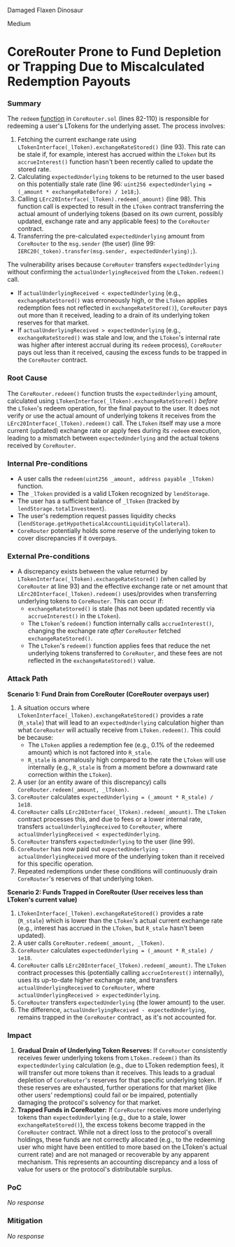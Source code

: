 Damaged Flaxen Dinosaur

Medium

# CoreRouter Prone to Fund Depletion or Trapping Due to Miscalculated Redemption Payouts

### Summary

The `redeem` [function](https://github.com/sherlock-audit/2025-05-lend-audit-contest/blob/main/Lend-V2/src/LayerZero/CoreRouter.sol#L100) in `CoreRouter.sol` (lines 82-110) is responsible for redeeming a user's LTokens for the underlying asset. The process involves:
1.  Fetching the current exchange rate using `LTokenInterface(_lToken).exchangeRateStored()` (line 93). This rate can be stale if, for example, interest has accrued within the `LToken` but its `accrueInterest()` function hasn't been recently called to update the stored rate.
2.  Calculating `expectedUnderlying` tokens to be returned to the user based on this potentially stale rate (line 96: `uint256 expectedUnderlying = (_amount * exchangeRateBefore) / 1e18;`).
3.  Calling `LErc20Interface(_lToken).redeem(_amount)` (line 98). This function call is expected to result in the `LToken` contract transferring the actual amount of underlying tokens (based on its *own* current, possibly updated, exchange rate and any applicable fees) to the `CoreRouter` contract.
4.  Transferring the pre-calculated `expectedUnderlying` amount from `CoreRouter` to the `msg.sender` (the user) (line 99: `IERC20(_token).transfer(msg.sender, expectedUnderlying);`).

The vulnerability arises because `CoreRouter` transfers `expectedUnderlying` without confirming the `actualUnderlyingReceived` from the `LToken.redeem()` call.
*   If `actualUnderlyingReceived < expectedUnderlying` (e.g., `exchangeRateStored()` was erroneously high, or the `LToken` applies redemption fees not reflected in `exchangeRateStored()`), `CoreRouter` pays out more than it received, leading to a drain of its underlying token reserves for that market.
*   If `actualUnderlyingReceived > expectedUnderlying` (e.g., `exchangeRateStored()` was stale and low, and the `LToken`'s internal rate was higher after interest accrual during its `redeem` process), `CoreRouter` pays out less than it received, causing the excess funds to be trapped in the `CoreRouter` contract.

### Root Cause

The `CoreRouter.redeem()` function trusts the `expectedUnderlying` amount, calculated using `LTokenInterface(_lToken).exchangeRateStored()` *before* the `LToken`'s redeem operation, for the final payout to the user. It does not verify or use the actual amount of underlying tokens it receives from the `LErc20Interface(_lToken).redeem()` call. The `LToken` itself may use a more current (updated) exchange rate or apply fees during its `redeem` execution, leading to a mismatch between `expectedUnderlying` and the actual tokens received by `CoreRouter`.

### Internal Pre-conditions

*   A user calls the `redeem(uint256 _amount, address payable _lToken)` function.
*   The `_lToken` provided is a valid LToken recognized by `lendStorage`.
*   The user has a sufficient balance of `_lToken` (tracked by `lendStorage.totalInvestment`).
*   The user's redemption request passes liquidity checks (`lendStorage.getHypotheticalAccountLiquidityCollateral`).
*   `CoreRouter` potentially holds some reserve of the underlying token to cover discrepancies if it overpays.

### External Pre-conditions

*   A discrepancy exists between the value returned by `LTokenInterface(_lToken).exchangeRateStored()` (when called by `CoreRouter` at line 93) and the effective exchange rate or net amount that `LErc20Interface(_lToken).redeem()` uses/provides when transferring underlying tokens to `CoreRouter`. This can occur if:
    *   `exchangeRateStored()` is stale (has not been updated recently via `accrueInterest()` in the `LToken`).
    *   The `LToken`'s `redeem()` function internally calls `accrueInterest()`, changing the exchange rate *after* `CoreRouter` fetched `exchangeRateStored()`.
    *   The `LToken`'s `redeem()` function applies fees that reduce the net underlying tokens transferred to `CoreRouter`, and these fees are not reflected in the `exchangeRateStored()` value.

### Attack Path

**Scenario 1: Fund Drain from CoreRouter (CoreRouter overpays user)**
1.  A situation occurs where `LTokenInterface(_lToken).exchangeRateStored()` provides a rate (`R_stale`) that will lead to an `expectedUnderlying` calculation higher than what `CoreRouter` will actually receive from `LToken.redeem()`. This could be because:
    *   The `LToken` applies a redemption fee (e.g., 0.1% of the redeemed amount) which is not factored into `R_stale`.
    *   `R_stale` is anomalously high compared to the rate the `LToken` will use internally (e.g., `R_stale` is from a moment before a downward rate correction within the `LToken`).
2.  A user (or an entity aware of this discrepancy) calls `CoreRouter.redeem(_amount, _lToken)`.
3.  `CoreRouter` calculates `expectedUnderlying = (_amount * R_stale) / 1e18`.
4.  `CoreRouter` calls `LErc20Interface(_lToken).redeem(_amount)`. The `LToken` contract processes this, and due to fees or a lower internal rate, transfers `actualUnderlyingReceived` to `CoreRouter`, where `actualUnderlyingReceived < expectedUnderlying`.
5.  `CoreRouter` transfers `expectedUnderlying` to the user (line 99).
6.  `CoreRouter` has now paid out `expectedUnderlying - actualUnderlyingReceived` more of the underlying token than it received for this specific operation.
7.  Repeated redemptions under these conditions will continuously drain `CoreRouter`'s reserves of that underlying token.

**Scenario 2: Funds Trapped in CoreRouter (User receives less than LToken's current value)**
1.  `LTokenInterface(_lToken).exchangeRateStored()` provides a rate (`R_stale`) which is lower than the `LToken`'s actual current exchange rate (e.g., interest has accrued in the `LToken`, but `R_stale` hasn't been updated).
2.  A user calls `CoreRouter.redeem(_amount, _lToken)`.
3.  `CoreRouter` calculates `expectedUnderlying = (_amount * R_stale) / 1e18`.
4.  `CoreRouter` calls `LErc20Interface(_lToken).redeem(_amount)`. The `LToken` contract processes this (potentially calling `accrueInterest()` internally), uses its up-to-date higher exchange rate, and transfers `actualUnderlyingReceived` to `CoreRouter`, where `actualUnderlyingReceived > expectedUnderlying`.
5.  `CoreRouter` transfers `expectedUnderlying` (the lower amount) to the user.
6.  The difference, `actualUnderlyingReceived - expectedUnderlying`, remains trapped in the `CoreRouter` contract, as it's not accounted for.

### Impact

1.  **Gradual Drain of Underlying Token Reserves:** If `CoreRouter` consistently receives fewer underlying tokens from `LToken.redeem()` than its `expectedUnderlying` calculation (e.g., due to LToken redemption fees), it will transfer out more tokens than it receives. This leads to a gradual depletion of `CoreRouter`'s reserves for that specific underlying token. If these reserves are exhausted, further operations for that market (like other users' redemptions) could fail or be impaired, potentially damaging the protocol's solvency for that market.
2.  **Trapped Funds in CoreRouter:** If `CoreRouter` receives more underlying tokens than `expectedUnderlying` (e.g., due to a stale, lower `exchangeRateStored()`), the excess tokens become trapped in the `CoreRouter` contract. While not a direct loss to the protocol's overall holdings, these funds are not correctly allocated (e.g., to the redeeming user who might have been entitled to more based on the LToken's actual current rate) and are not managed or recoverable by any apparent mechanism. This represents an accounting discrepancy and a loss of value for users or the protocol's distributable surplus.

### PoC

_No response_

### Mitigation

_No response_